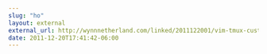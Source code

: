 ```yaml
---
slug: "ho"
layout: external
external_url: http://wynnnetherland.com/linked/2011122001/vim-tmux-custom-ide
date: 2011-12-20T17:41:42-06:00
---
```

